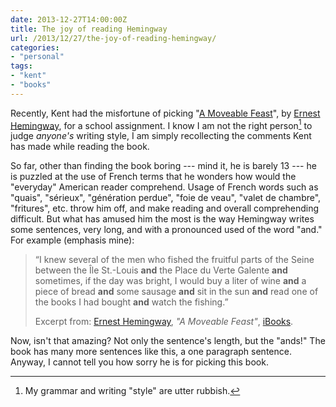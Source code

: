 ```yaml
---
date: 2013-12-27T14:00:00Z
title: The joy of reading Hemingway
url: /2013/12/27/the-joy-of-reading-hemingway/
categories:
- "personal"
tags:
- "kent"
- "books"
---
```


Recently, Kent had the misfortune of picking "[A Moveable Feast](https://itun.es/us/EGCVw.l)", by [Ernest Hemingway](http://en.wikipedia.org/wiki/Ernest_Hemingway), for a school assignment. I know I am not the right person[^1] to judge *anyone's* writing style, I am simply recollecting the comments Kent has made while reading the book.

So far, other than finding the book boring --- mind it, he is barely 13 --- he is puzzled at the use of French terms that he wonders how would the "everyday" American reader comprehend. Usage of French words such as "quais", "sérieux", "génération perdue", "foie de veau", "valet de chambre", "fritures", etc. throw him off, and make reading and overall comprehending difficult. But what has amused him the most is the way Hemingway writes some sentences, very long, and with a pronounced used of the word "and." For example (emphasis mine):

> “I knew several of the men who fished the fruitful parts of the Seine between the Île St.-Louis **and** the Place du Verte Galente **and** sometimes, if the day was bright, I would buy a liter of wine **and** a piece of bread **and** some sausage **and** sit in the sun **and** read one of the books I had bought **and** watch the fishing.”
> 
> Excerpt from: [Ernest Hemingway](http://en.wikipedia.org/wiki/Ernest_Hemingway), *"A Moveable Feast"*, [iBooks](https://itun.es/us/EGCVw.l).

Now, isn't that amazing? Not only the sentence's length, but the "ands!" The book has many more sentences like this, a one paragraph sentence. Anyway, I cannot tell you how sorry he is for picking this book.

[^1]: My grammar and writing "style" are utter rubbish.

